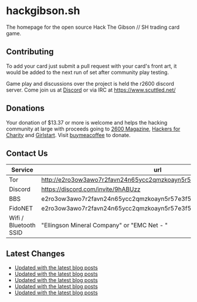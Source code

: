 # hackgibson.sh
The homepage for the open source Hack The Gibson // SH trading card game.


## Contributing

To add your card just submit a pull request with your card's front art, it would be added to the next run of set after community play testing.

Game play and discussions over the project is held the r2600 discord server. Come join us at [Discord](https://discord.com/invite/9hABUzz) or via IRC at https://www.scuttled.net/


## Donations

Your donation of $13.37 or more is welcome and helps the hacking community at large with proceeds going to [2600 Magazine](https://2600.com/), [Hackers for Charity](https://hackersforcharity.org) and [Girlstart](https://girlstart.org).  Visit [buymeacoffee](https://www.buymeacoffee.com/hackgibson.sh) to donate.


## Contact Us

Service | url
-|-
Tor | http://e2ro3ow3awo7r2favn24n65ycc2qmzkoayn5r57e3f56nvjwdcgg32ad.onion
Discord | https://discord.com/invite/9hABUzz
BBS | e2ro3ow3awo7r2favn24n65ycc2qmzkoayn5r57e3f56nvjwdcgg32ad.onion:23
FidoNET | e2ro3ow3awo7r2favn24n65ycc2qmzkoayn5r57e3f56nvjwdcgg32ad.onion:24554
Wifi / Bluetooth SSID | "Ellingson Mineral Company" or "EMC Net - <fidonet address>"

## Latest Changes
<!-- BLOG-POST-LIST:START -->
- [Updated with the latest blog posts](https://github.com/DFW2600/hackgibson.sh/commit/50fa501f5eef73628cca83f7a1e1a5052c2cb77a)
- [Updated with the latest blog posts](https://github.com/DFW2600/hackgibson.sh/commit/aa2a984922acafd7ba084ad22711ead950dd39ff)
- [Updated with the latest blog posts](https://github.com/DFW2600/hackgibson.sh/commit/b5cfe551b27b9a0c6865027504a3937facb83303)
- [Updated with the latest blog posts](https://github.com/DFW2600/hackgibson.sh/commit/898d7dad4a27888b119b59a32c7633143fe0f2d1)
- [Updated with the latest blog posts](https://github.com/DFW2600/hackgibson.sh/commit/e44eff8aec444b1c3b7e88750e2c5e297efd969a)
<!-- BLOG-POST-LIST:END -->

